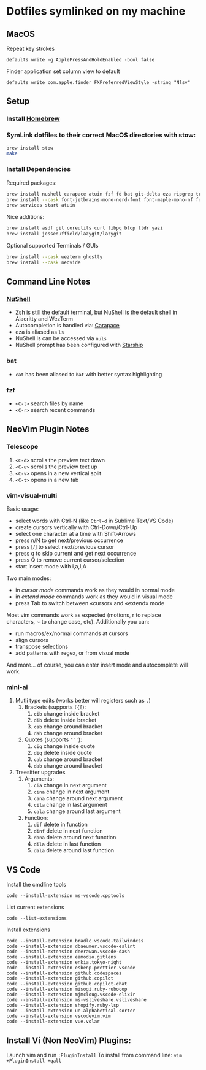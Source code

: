 # Dotfiles symlinked on my machine

## MacOS

Repeat key strokes

```
defaults write -g ApplePressAndHoldEnabled -bool false
```

Finder application set column view to default

```
defaults write com.apple.finder FXPreferredViewStyle -string "Nlsv"
```

## Setup

### Install [Homebrew](https://brew.sh)

### SymLink dotfiles to their correct MacOS directories with stow:

```bash
brew install stow
make
```

### Install Dependencies

Required packages:

```bash
brew install nushell carapace atuin fzf fd bat git-delta eza ripgrep tree neovim starship
brew install --cask font-jetbrains-mono-nerd-font font-maple-mono-nf font-recursive-mono-nerd-font
brew services start atuin
```

Nice additions:

```bash
brew install asdf git coreutils curl libpq btop tldr yazi
brew install jesseduffield/lazygit/lazygit
```

Optional supported Terminals / GUIs

```bash
brew install --cask wezterm ghostty
brew install --cask neovide
```

## Command Line Notes

### [NuShell](https://www.nushell.sh)

- Zsh is still the default terminal, but NuShell is the default shell in Alacritty and WezTerm
- Autocompletion is handled via: [Carapace](https://carapace.sh)
- eza is aliased as `ls`
- NuShell ls can be accessed via `nuls`
- NuShell prompt has been configured with [Starship](https://starship.rs)

### bat

- `cat` has been aliased to `bat` with better syntax highlighting

### fzf

- `<C-t>` search files by name
- `<C-r>` search recent commands

## NeoVim Plugin Notes

### Telescope

1. `<C-d>` scrolls the preview text down
2. `<C-u>` scrolls the preview text up
3. `<C-v>` opens in a new vertical split
4. `<C-t>` opens in a new tab

### vim-visual-multi

Basic usage:

- select words with Ctrl-N (like `Ctrl-d` in Sublime Text/VS Code)
- create cursors vertically with Ctrl-Down/Ctrl-Up
- select one character at a time with Shift-Arrows
- press n/N to get next/previous occurrence
- press [/] to select next/previous cursor
- press q to skip current and get next occurrence
- press Q to remove current cursor/selection
- start insert mode with i,a,I,A

Two main modes:

- in *cursor mode* commands work as they would in normal mode
- in *extend mode* commands work as they would in visual mode
- press Tab to switch between «cursor» and «extend» mode

Most vim commands work as expected (motions, r to replace characters, ~ to change case, etc). Additionally you can:

- run macros/ex/normal commands at cursors
- align cursors
- transpose selections
- add patterns with regex, or from visual mode

And more... of course, you can enter insert mode and autocomplete will work.

### mini-ai

1. Mutli type edits (works better will registers such as `.`)
   1. Brackets (supports `({[`):
      1. `cib` change inside bracket
      2. `dib` delete inside bracket
      3. `cab` change around bracket
      4. `dab` change around bracket
   2. Quotes (supports ``"`'``):
      1. `ciq` change inside quote
      2. `diq` delete inside quote
      3. `cab` change around bracket
      4. `dab` change around bracket
1. Treesitter upgrades
   1. Arguments:
      1. `cia` change in next argument
      2. `cina` change in next argument
      3. `cana` change around next argument
      4. `cila` change in last argument
      5. `cala` change around last argument
   2. Function:
      1. `dif` delete in function
      2. `dinf` delete in next function
      3. `dana` delete around next function
      4. `dila` delete in last function
      5. `dala` delete around last function

## VS Code

Install the cmdline tools

```
code --install-extension ms-vscode.cpptools
```

List current extensions

```
code --list-extensions
```

Install extensions

```
code --install-extension bradlc.vscode-tailwindcss
code --install-extension dbaeumer.vscode-eslint
code --install-extension deerawan.vscode-dash
code --install-extension eamodio.gitlens
code --install-extension enkia.tokyo-night
code --install-extension esbenp.prettier-vscode
code --install-extension github.codespaces
code --install-extension github.copilot
code --install-extension github.copilot-chat
code --install-extension misogi.ruby-rubocop
code --install-extension mjmcloug.vscode-elixir
code --install-extension ms-vsliveshare.vsliveshare
code --install-extension shopify.ruby-lsp
code --install-extension ue.alphabetical-sorter
code --install-extension vscodevim.vim
code --install-extension vue.volar
```

## Install Vi (Non NeoVim) Plugins:

Launch vim and run `:PluginInstall`
To install from command line: `vim +PluginInstall +qall`
